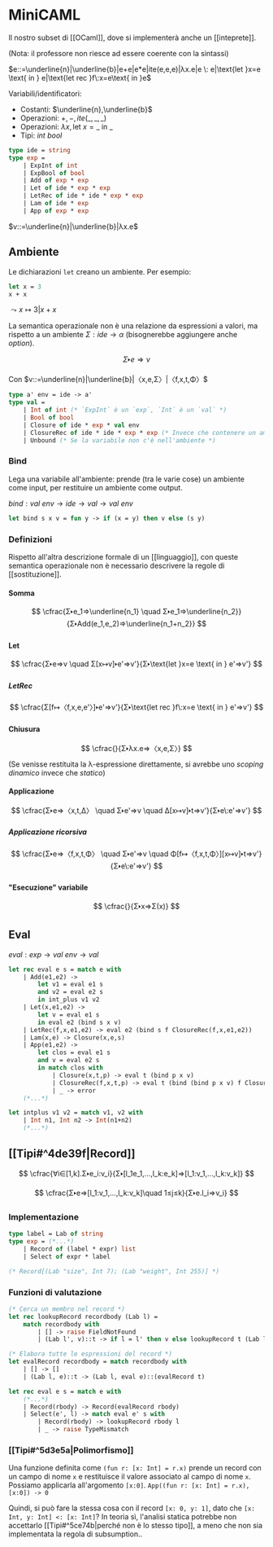 # MiniCAML

Il nostro subset di [[OCaml]], dove si implementerà anche un [[inteprete]].

(Nota: il professore non riesce ad essere coerente con la sintassi)

$e::=\underline{n}|\underline{b}|e+e|e*e|ite(e,e,e)|λx.e|e \: e|\text{let }x=e \text{ in } e|\text{let rec }f\:x=e\text{ in }e$

Variabili/identificatori:
- Costanti: $\underline{n},\underline{b}$
- Operazioni: $+,-,ite(\_,\_,\_)$
- Operazioni: $λx, \text{let } x =\_ \text{ in } \_$
- Tipi: $int \: bool$

```OCaml
type ide = string
type exp =
    | ExpInt of int
    | ExpBool of bool
    | Add of exp * exp
    | Let of ide * exp * exp
    | LetRec of ide * ide * exp * exp
    | Lam of ide * exp
    | App of exp * exp
```

$v::=\underline{n}|\underline{b}|λx.e$

## Ambiente

Le dichiarazioni `let` creano un ambiente. Per esempio:
```OCaml
let x = 3
x + x
```
$⤳x↦3|x+x$

La semantica operazionale non è una relazione da espressioni a valori, ma rispetto a un ambiente $Σ:ide→α$ (bisognerebbe aggiungere anche $option$).

$$
Σ🢒e⇒v
$$

Con $v::=\underline{n}|\underline{b}|〈x,e,Σ〉|〈f,x,t,Φ〉$

```OCaml
type a' env = ide -> a'
type val =
    | Int of int (* `ExpInt` è un `exp`, `Int` è un `val` *)
    | Bool of bool
    | Closure of ide * exp * val env
    | ClosureRec of ide * ide * exp * exp (* Invece che contenere un ambiente con le variabili fuori, viene contenuta la funzione che deve essere chiamata ricorsivamente *)
    | Unbound (* Se la variabile non c'è nell'ambiente *)
```

### Bind

Lega una variabile all'ambiente: prende (tra le varie cose) un ambiente come input, per restituire un ambiente come output.

$bind:val\:env→ide→val→val\:env$

```OCaml
let bind s x v = fun y -> if (x = y) then v else (s y)
```

### Definizioni
Rispetto all'altra descrizione formale di un [[linguaggio]], con queste semantica operazionale non è necessario descrivere la regole di [[sostituzione]].

#### Somma
$$
\cfrac{Σ🢒e_1⇒\underline{n_1} \quad Σ🢒e_1⇒\underline{n_2}}{Σ🢒Add(e_1,e_2)⇒\underline{n_1+n_2}}
$$

#### Let
$$
\cfrac{Σ🢒e⇒v \quad Σ[x↦v]🢒e'⇒v'}{Σ🢒\text{let }x=e \text{ in } e'⇒v'}
$$

##### LetRec
$$
\cfrac{Σ[f↦〈f,x,e,e'〉]🢒e'⇒v'}{Σ🢒\text{let rec }f\:x=e \text{ in } e'⇒v'}
$$

#### Chiusura
$$
\cfrac{}{Σ🢒λx.e⇒〈x,e,Σ〉}
$$
(Se venisse restituita la λ-espressione direttamente, si avrebbe uno *scoping dinamico* invece che *statico*)

#### Applicazione
$$
\cfrac{Σ🢒e⇒〈x,t,Δ〉 \quad Σ🢒e'⇒v \quad Δ[x↦v]🢒t⇒v'}{Σ🢒e\:e'⇒v'}
$$

##### Applicazione ricorsiva
$$
\cfrac{Σ🢒e⇒〈f,x,t,Φ〉 \quad Σ🢒e'⇒v \quad Φ[f↦〈f,x,t,Φ〉][x↦v]🢒t⇒v'}{Σ🢒e\:e'⇒v'}
$$

#### "Esecuzione" variabile
$$
\cfrac{}{Σ🢒x⇒Σ(x)}
$$

## Eval

$eval:exp→val\:env→val$

```OCaml
let rec eval e s = match e with
    | Add(e1,e2) ->
	    let v1 = eval e1 s
	    and v2 = eval e2 s
	    in int_plus v1 v2
	| Let(x,e1,e2) ->
	    let v = eval e1 s
	    in eval e2 (bind s x v)
	| LetRec(f,x,e1,e2) -> eval e2 (bind s f ClosureRec(f,x,e1,e2))
	| Lam(x,e) -> Closure(x,e,s)
	| App(e1,e2) ->
	    let clos = eval e1 s
	    and v = eval e2 s
	    in match clos with
	        | Closure(x,t,p) -> eval t (bind p x v)
	        | ClosureRec(f,x,t,p) -> eval t (bind (bind p x v) f ClosureRec(f,x,t,p))
	        | _ -> error
	(*...*)

let intplus v1 v2 = match v1, v2 with
    | Int n1, Int n2 -> Int(n1+n2)
    (*...*)
```

## [[Tipi#^4de39f|Record]]

$$
\cfrac{∀i∈[1,k].Σ🢒e_i:v_i}{Σ🢒[l_1e_1,…,l_k:e_k]⇒[l_1:v_1,…,l_k:v_k]}
$$

$$
\cfrac{Σ🢒e⇒[l_1:v_1,…,l_k:v_k]\quad 1≤j≤k}{Σ🢒e.l_i⇒v_i}
$$

### Implementazione

```OCaml
type label = Lab of string
type exp = (*...*)
    | Record of (label * expr) list
    | Select of expr * label

(* Record[(Lab "size", Int 7); (Lab "weight", Int 255)] *)
```

### Funzioni di valutazione

```OCaml
(* Cerca un membro nel record *)
let rec lookupRecord recordbody (Lab l) =
    match recordbody with
        | [] -> raise FieldNotFound
        | (Lab l', v)::t -> if l = l' then v else lookupRecord t (Lab l)

(* Elabora tutte le espressioni del record *)
let evalRecord recordbody = match recordbody with
    | [] -> []
    | (Lab l, e)::t -> (Lab l, eval e)::(evalRecord t)

let rec eval e s = match e with
    (*...*)
	| Record(rbody) -> Record(evalRecord rbody)
    | Select(e', l) -> match eval e' s with
        | Record(rbody) -> lookupRecord rbody l
        | _ -> raise TypeMismatch
```

### [[Tipi#^5d3e5a|Polimorfismo]]

Una funzione definita come `(fun r: [x: Int] = r.x)` prende un record con un campo di nome `x` e restituisce il valore associato al campo di nome `x`. Possiamo applicarla all'argomento `[x:0]`.
`App((fun r: [x: Int] = r.x), [x:0]) -> 0`

Quindi, si può fare la stessa cosa con il record `[x: 0, y: 1]`, dato che `[x: Int, y: Int] <: [x: Int]`? In teoria sì, l'analisi statica potrebbe non accettarlo [[Tipi#^5ce74b|perché non è lo stesso tipo]], a meno che non sia implementata la regola di subsumption..